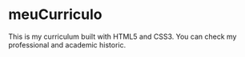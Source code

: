 # meuCurriculo
This is my curriculum built with HTML5 and CSS3. You can check my professional and academic historic. 
